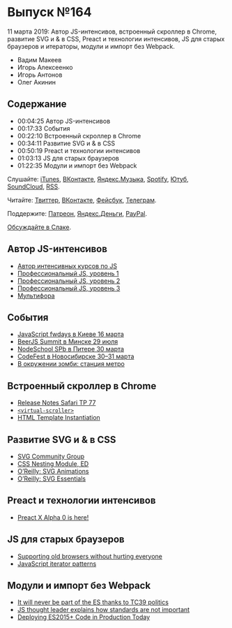 # Выпуск №164

11 марта 2019: Автор JS-интенсивов, встроенный скроллер в Chrome, развитие SVG и & в CSS, Preact и технологии интенсивов, JS для старых браузеров и итераторы, модули и импорт без Webpack.

- Вадим Макеев
- Игорь Алексеенко
- Игорь Антонов
- Олег Акинин

## Содержание

- 00:04:25 Автор JS-интенсивов
- 00:17:33 События
- 00:22:10 Встроенный скроллер в Chrome
- 00:34:11 Развитие SVG и & в CSS
- 00:50:19 Preact и технологии интенсивов
- 01:03:13 JS для старых браузеров
- 01:22:35 Модули и импорт без Webpack

Слушайте: [iTunes](https://itunes.apple.com/podcast/id1080500016), [ВКонтакте](https://vk.com/podcasts-32017543), [Яндекс.Музыка](https://music.yandex.ru/album/6245956), [Spotify](https://open.spotify.com/show/3rzAcADjpBpXt73L0epTjV), [Ютуб](https://www.youtube.com/playlist?list=PLMBnwIwFEFHcwuevhsNXkFTcadeX5R1Go), [SoundCloud](https://soundcloud.com/web-standards), [RSS](https://web-standards.ru/podcast/feed/).

Читайте: [Твиттер](https://twitter.com/webstandards_ru), [ВКонтакте](https://vk.com/webstandards_ru), [Фейсбук](https://www.facebook.com/webstandardsru), [Телеграм](https://t.me/webstandards_ru).

Поддержите: [Патреон](https://www.patreon.com/webstandards_ru), [Яндекс.Деньги](https://money.yandex.ru/to/41001119329753), [PayPal](https://www.paypal.me/pepelsbey).

[Обсуждайте в Слаке](http://slack.web-standards.ru/).

## Автор JS-интенсивов

- [Автор интенсивных курсов по JS](https://moikrug.ru/vacancies/1000041017)
- [Профессиональный JS, уровень 1](https://htmlacademy.ru/intensive/javascript)
- [Профессиональный JS, уровень 2](https://htmlacademy.ru/intensive/ecmascript)
- [Профессиональный JS, уровень 3](https://htmlacademy.ru/intensive/react)
- [Мультифора](https://ru.wikipedia.org/wiki/Файл_(канцелярская_принадлежность))

## События

- [JavaScript fwdays в Киеве 16 марта](https://fwdays.com/en/event/js-fwdays-2019)
- [BeerJS Summit в Минске 29 июля](https://teletype.in/@beerjssummit/S1PC_T0LV)
- [NodeSchool SPb в Питере 30 марта](https://github.com/nodeschool/spb/issues/76)
- [CodeFest в Новосибирске 30–31 марта](https://2019.codefest.ru/)
- [В окружении зомби: станция метро](https://www.behance.net/gallery/55483247/Among-the-Zombies-a-Metro-Station)

## Встроенный скроллер в Chrome

- [Release Notes Safari TP 77](https://webkit.org/blog/8658/release-notes-for-safari-technology-preview-77/)
- [`<virtual-scroller>`](https://valdrinkoshi.github.io/virtual-scroller/)
- [HTML Template Instantiation](https://github.com/w3c/webcomponents/blob/gh-pages/proposals/Template-Instantiation.md)

## Развитие SVG и & в CSS

- [SVG Community Group](https://twitter.com/AmeliasBrain/status/1104073707557814273)
- [CSS Nesting Module, ED](https://drafts.csswg.org/css-nesting-1/)
- [O’Reilly: SVG Animations](http://shop.oreilly.com/product/0636920045335.do)
- [O’Reilly: SVG Essentials](http://shop.oreilly.com/product/0636920032335.do)

## Preact и технологии интенсивов

- [Preact X Alpha 0 is here!](https://github.com/developit/preact/releases/tag/10.0.0-alpha.0)

## JS для старых браузеров

- [Supporting old browsers without hurting everyone](https://sgom.es/posts/2019-03-06-supporting-old-browsers-without-hurting-everyone/)
- [JavaScript iterator patterns](https://loige.co/javascript-iterator-patterns/)

## Модули и импорт без Webpack

- [It will never be part of the ES thanks to TC39 politics](https://twitter.com/_gsathya/status/1103430437920104448)
- [JS thought leader explains how standards are not important](https://twitter.com/dmitriid/status/1103638574577188864)
- [Deploying ES2015+ Code in Production Today](https://philipwalton.com/articles/deploying-es2015-code-in-production-today/)
